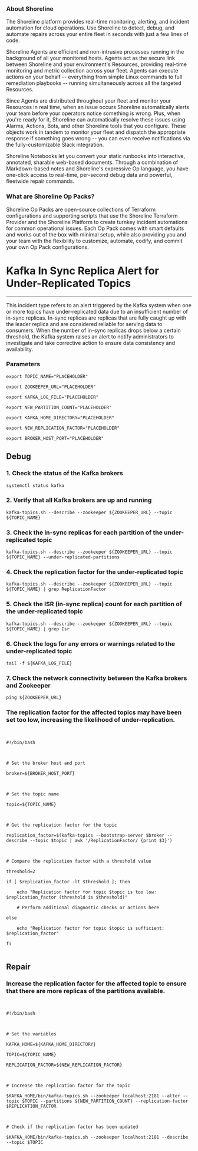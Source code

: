 
### About Shoreline
The Shoreline platform provides real-time monitoring, alerting, and incident automation for cloud operations. Use Shoreline to detect, debug, and automate repairs across your entire fleet in seconds with just a few lines of code.

Shoreline Agents are efficient and non-intrusive processes running in the background of all your monitored hosts. Agents act as the secure link between Shoreline and your environment's Resources, providing real-time monitoring and metric collection across your fleet. Agents can execute actions on your behalf -- everything from simple Linux commands to full remediation playbooks -- running simultaneously across all the targeted Resources.

Since Agents are distributed throughout your fleet and monitor your Resources in real time, when an issue occurs Shoreline automatically alerts your team before your operators notice something is wrong. Plus, when you're ready for it, Shoreline can automatically resolve these issues using Alarms, Actions, Bots, and other Shoreline tools that you configure. These objects work in tandem to monitor your fleet and dispatch the appropriate response if something goes wrong -- you can even receive notifications via the fully-customizable Slack integration.

Shoreline Notebooks let you convert your static runbooks into interactive, annotated, sharable web-based documents. Through a combination of Markdown-based notes and Shoreline's expressive Op language, you have one-click access to real-time, per-second debug data and powerful, fleetwide repair commands.

### What are Shoreline Op Packs?
Shoreline Op Packs are open-source collections of Terraform configurations and supporting scripts that use the Shoreline Terraform Provider and the Shoreline Platform to create turnkey incident automations for common operational issues. Each Op Pack comes with smart defaults and works out of the box with minimal setup, while also providing you and your team with the flexibility to customize, automate, codify, and commit your own Op Pack configurations.

# Kafka In Sync Replica Alert for Under-Replicated Topics
---

This incident type refers to an alert triggered by the Kafka system when one or more topics have under-replicated data due to an insufficient number of in-sync replicas. In-sync replicas are replicas that are fully caught up with the leader replica and are considered reliable for serving data to consumers. When the number of in-sync replicas drops below a certain threshold, the Kafka system raises an alert to notify administrators to investigate and take corrective action to ensure data consistency and availability.

### Parameters
```shell
export TOPIC_NAME="PLACEHOLDER"

export ZOOKEEPER_URL="PLACEHOLDER"

export KAFKA_LOG_FILE="PLACEHOLDER"

export NEW_PARTITION_COUNT="PLACEHOLDER"

export KAFKA_HOME_DIRECTORY="PLACEHOLDER"

export NEW_REPLICATION_FACTOR="PLACEHOLDER"

export BROKER_HOST_PORT="PLACEHOLDER"
```

## Debug

### 1. Check the status of the Kafka brokers
```shell
systemctl status kafka
```

### 2. Verify that all Kafka brokers are up and running
```shell
kafka-topics.sh --describe --zookeeper ${ZOOKEEPER_URL} --topic ${TOPIC_NAME}
```

### 3. Check the in-sync replicas for each partition of the under-replicated topic
```shell
kafka-topics.sh --describe --zookeeper ${ZOOKEEPER_URL} --topic ${TOPIC_NAME} --under-replicated-partitions
```

### 4. Check the replication factor for the under-replicated topic
```shell
kafka-topics.sh --describe --zookeeper ${ZOOKEEPER_URL} --topic ${TOPIC_NAME} | grep ReplicationFactor
```

### 5. Check the ISR (in-sync replica) count for each partition of the under-replicated topic
```shell
kafka-topics.sh --describe --zookeeper ${ZOOKEEPER_URL} --topic ${TOPIC_NAME} | grep Isr
```

### 6. Check the logs for any errors or warnings related to the under-replicated topic
```shell
tail -f ${KAFKA_LOG_FILE}
```

### 7. Check the network connectivity between the Kafka brokers and Zookeeper
```shell
ping ${ZOOKEEPER_URL}
```

### The replication factor for the affected topics may have been set too low, increasing the likelihood of under-replication.
```shell


#!/bin/bash



# Set the broker host and port

broker=${BROKER_HOST_PORT}



# Set the topic name

topic=${TOPIC_NAME}



# Get the replication factor for the topic

replication_factor=$(kafka-topics --bootstrap-server $broker --describe --topic $topic | awk '/ReplicationFactor/ {print $3}')



# Compare the replication factor with a threshold value

threshold=2

if [ $replication_factor -lt $threshold ]; then

    echo "Replication factor for topic $topic is too low: $replication_factor (threshold is $threshold)"

    # Perform additional diagnostic checks or actions here

else

    echo "Replication factor for topic $topic is sufficient: $replication_factor"

fi


```

## Repair

### Increase the replication factor for the affected topic to ensure that there are more replicas of the partitions available.
```shell


#!/bin/bash



# Set the variables

KAFKA_HOME=${KAFKA_HOME_DIRECTORY}

TOPIC=${TOPIC_NAME}

REPLICATION_FACTOR=${NEW_REPLICATION_FACTOR}



# Increase the replication factor for the topic

$KAFKA_HOME/bin/kafka-topics.sh --zookeeper localhost:2181 --alter --topic $TOPIC --partitions ${NEW_PARTITION_COUNT} --replication-factor $REPLICATION_FACTOR



# Check if the replication factor has been updated

$KAFKA_HOME/bin/kafka-topics.sh --zookeeper localhost:2181 --describe --topic $TOPIC


```